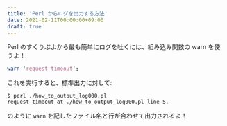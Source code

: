 ```yaml
---
title: 'Perl からログを出力する方法'
date: 2021-02-11T00:00:00+09:00
draft: true
---
```


Perl のすくりぷよから最も簡単にログを吐くには、組み込み関数の warn を使うよ！

```perl
warn 'request timeout';
```

これを実行すると、標準出力に対して:

    $ perl ./how_to_output_log000.pl
    request timeout at ./how_to_output_log000.pl line 5.

のように `warn` を記したファイル名と行が合わせて出力されるよ！
